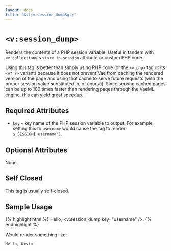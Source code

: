 ```yaml
---
layout: docs
title: "&lt;v:session_dump&gt;"
---
```


# `<v:session_dump>`

Renders the contents of a PHP session variable. Useful in tandem with
`<v:collection>`'s `store_in_session` attribute or custom PHP code.

Using this tag is better than simply using PHP code (or the `<v:php>`
tag or its `<v? ?>` variant) because it does not prevent Vae from
caching the rendered version of the page and using that cache to serve
future requests (with the proper session value substituted in, of
course). Since serving cached pages can be up to 100 times faster than
rendering pages through the VaeML engine, this can yield great speedup.

## Required Attributes

-   `key` - key name of the PHP session variable to output. For example,
    setting this to `username` would cause the tag to render
    `$_SESSION['username']`.

## Optional Attributes

None.

## Self Closed

This tag is usually self-closed.

## Sample Usage

{% highlight html %}
Hello, <v:session_dump key="username" />.
{% endhighlight %}

Would render something like:

    Hello, Kevin.
